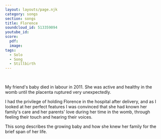 ```yaml
---
layout: layouts/page.njk
category: songs
section: songs
title: Florence
soundcloud_id: 513359094
youtube_id: 
score:
  pdf:
  image:
tags:
  - Solo
  - Song
  - Stillbirth
---
```

&nbsp;

My friend's baby died in labour in 2011. She was active and healthy in the womb until the placenta ruptured very unexpectedly. 

I had the privilege of holding Florence in the hospital after delivery, and as I looked at her perfect features I was convinced that she had known her family's care and her parents' love during her time in the womb, through feeling their touch and hearing their voices.

This song describes the growing baby and how she knew her family for the brief span of her life.
